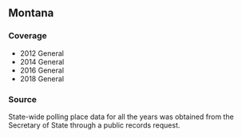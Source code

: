 ## Montana

### Coverage

- 2012 General
- 2014 General
- 2016 General
- 2018 General

### Source

State-wide polling place data for all the years was obtained from the Secretary of State through a public records request.